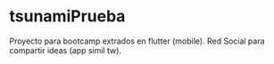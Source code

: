 # tsunamiPrueba
Proyecto para bootcamp extrados en flutter (mobile). Red Social para  compartir ideas (app simil tw).
